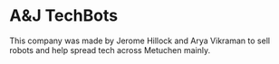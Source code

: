 # A&J TechBots
This company was made by Jerome Hillock and Arya Vikraman to sell robots and help spread tech across Metuchen mainly.